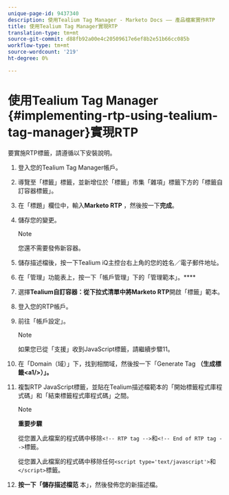 ```yaml
---
unique-page-id: 9437340
description: 使用Tealium Tag Manager - Marketo Docs —— 產品檔案實作RTP
title: 使用Tealium Tag Manager實現RTP
translation-type: tm+mt
source-git-commit: d88fb92a00e4c20509617e6ef8b2e51b66cc085b
workflow-type: tm+mt
source-wordcount: '219'
ht-degree: 0%

---
```



# 使用Tealium Tag Manager {#implementing-rtp-using-tealium-tag-manager}實現RTP

要實施RTP標籤，請遵循以下安裝說明。

1. 登入您的Tealium Tag Manager帳戶。
1. 導覽至「標籤」標籤，並新增位於「標籤」市集「雜項」標籤下方的「標籤自訂容器標籤」。
1. 在「標題」欄位中，輸入&#x200B;**Marketo RTP** ，然後按一下&#x200B;**完成**。
1. 儲存您的變更。

   >[!NOTE]
   >
   >您還不需要發佈新容器。

1. 儲存描述檔後，按一下Tealium iQ主控台右上角的您的姓名／電子郵件地址。
1. 在「管理」功能表上，按一下「帳戶管理」下的「管理範本」。****
1. 選擇&#x200B;**Tealium自訂容器：從下拉式清單中將Marketo RTP**&#x200B;開啟「標籤」範本。
1. 登入您的RTP帳戶。
1. 前往「帳戶設定」。

   >[!NOTE]
   >
   >如果您已從「支援」收到JavaScript標籤，請繼續步驟11。

1. 在「Domain（域）」下，找到相關域，然後按一下「Generate Tag **（生成標籤&lt;a1/>）」。**
1. 複製RTP JavaScript標籤，並貼在Tealium描述檔範本的「開始標籤程式庫程式碼」和「結束標籤程式庫程式碼」之間。

   >[!NOTE]
   >
   >**重要步驟**
   >
   >從您置入此檔案的程式碼中移除`<!-- RTP tag -->`和`<!-- End of RTP tag -->`標籤。
   >
   >從您置入此檔案的程式碼中移除任何`<script type='text/javascript'>`和`</script>`標籤。

1. **按一下「儲存描述檔范** 本」，然後發佈您的新描述檔。

